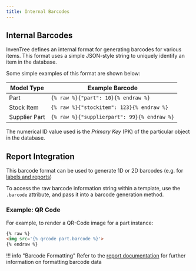 ```yaml
---
title: Internal Barcodes
---
```


## Internal Barcodes

InvenTree defines an internal format for generating barcodes for various items. This format uses a simple JSON-style string to uniquely identify an item in the database.

Some simple examples of this format are shown below:

| Model Type | Example Barcode |
| --- | --- |
| Part | `{% raw %}{"part": 10}{% endraw %}` |
| Stock Item | `{% raw %}{"stockitem": 123}{% endraw %}` |
| Supplier Part | `{% raw %}{"supplierpart": 99}{% endraw %}` |

The numerical ID value used is the *Primary Key* (PK) of the particular object in the database.

## Report Integration

This barcode format can be used to generate 1D or 2D barcodes (e.g. for [labels and reports](../report/barcodes.md))

To access the raw barcode information string within a template, use the `.barcode` attribute, and pass it into a barcode generation method.

### Example: QR Code

For example, to render a QR-Code image for a part instance:

```html
{% raw %}
<img src='{% qrcode part.barcode %}'>
{% endraw %}
```

!!! info "Barcode Formatting"
    Refer to the [report documentation](../report/barcodes.md) for further information on formatting barcode data
